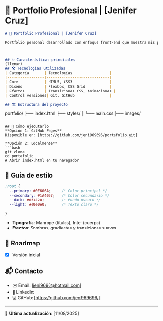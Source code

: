 # 🚀 Portfolio Profesional | [Jenifer Cruz]

```markdown
# 🚀 Portfolio Profesional | [Jenifer Cruz]

Portfolio personal desarrollado con enfoque front-end que muestra mis proyectos y habilidades.



## ✨ Características principales
(llenar)
## 🛠 Tecnologías utilizadas
| Categoría       | Tecnologías                 |
|-----------------|-----------------------------|
| Core            | HTML5, CSS3                 |
| Diseño          | Flexbox, CSS Grid           |
| Efectos         | Transiciones CSS, Animaciones |
| Control versiones| Git, GitHub                |

## 🏗 Estructura del proyecto
```
portfolio/
├── index.html
├── styles/
│   └── main.css
├── images/

```

## 🚀 Cómo ejecutarlo
**Opción 1: GitHub Pages**  
Disponible en: [https://github.com/jeni969696/portafolio.git]

**Opción 2: Localmente**
```bash
git clone 
cd portafolio
# Abrir index.html en tu navegador
```

## 🎨 Guía de estilo
```css
:root {
  --primary: #0E606A;     /* Color principal */
  --secondary: #1A4067;   /* Color secundario */
  --dark: #051220;        /* Fondo oscuro */
  --light: #e0e0e0;       /* Texto claro */
  
}
```
- **Tipografía**: Manrope (títulos), Inter (cuerpo)
- **Efectos**: Sombras, gradientes y transiciones suaves

## 📌 Roadmap
- [x] Versión inicial


## 📬 Contacto
- ✉️ Email: [jeni9696@hotmail.com]
- 💼 LinkedIn: 
- 💻 GitHub: [https://github.com/jeni969696/]

---


🔄 **Última actualización**: [11/08/2025]
```

